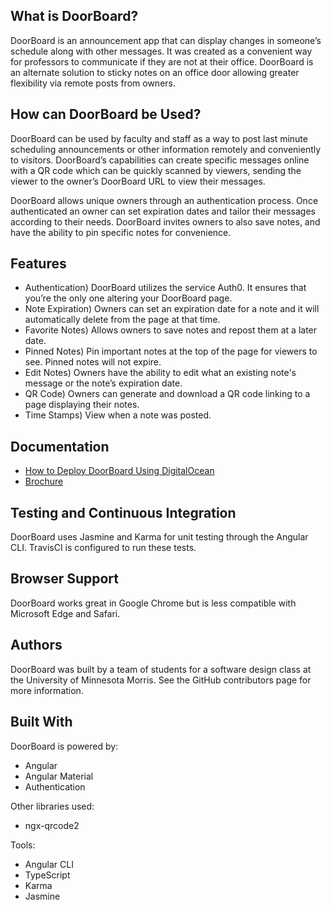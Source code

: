 
## What is DoorBoard?
DoorBoard is an announcement app that can display changes in someone’s schedule along with other messages. It was created as a convenient way for professors to communicate if they are not at their office. DoorBoard is an alternate solution to sticky notes on an office door allowing greater flexibility via remote posts from owners. 

## How can DoorBoard be Used?
DoorBoard can be used by faculty and staff as a way to post last minute scheduling announcements or other information remotely and conveniently to visitors. DoorBoard’s capabilities can create specific messages online with a QR code which can be quickly scanned by viewers, sending the viewer to the owner’s DoorBoard URL to view their messages. 

DoorBoard allows unique owners through an authentication process. Once authenticated an owner can set expiration dates and tailor their messages according to their needs. DoorBoard invites owners to also save notes, and have the ability to pin specific notes for convenience.

## Features
- Authentication) DoorBoard utilizes the service Auth0. It ensures that you’re the only one altering your DoorBoard page.
- Note Expiration) Owners can set an expiration date for a note and it will automatically delete from the page at that time.
- Favorite Notes) Allows owners to save notes and repost them at a later date.
- Pinned Notes) Pin important notes at the top of the page for viewers to see. Pinned notes will not expire.
- Edit Notes) Owners have the ability to edit what an existing note's message or the note’s expiration date.
- QR Code) Owners can generate and download a QR code linking to a page displaying their notes.
- Time Stamps) View when a note was posted.

## Documentation
- [How to Deploy DoorBoard Using DigitalOcean](DEPLOYMENT.md) 
- [Brochure](brochure.pdf)

## Testing and Continuous Integration
DoorBoard uses Jasmine and Karma for unit testing through the Angular CLI. TravisCI is configured to run these tests. 

## Browser Support
DoorBoard works great in Google Chrome but is less compatible with Microsoft Edge and Safari.

## Authors
DoorBoard was built by a team of students for a software design class at the University of Minnesota Morris. See the GitHub contributors page for more information.

## Built With 

DoorBoard is powered by:
- Angular
- Angular Material
- Authentication

Other libraries used:
- ngx-qrcode2

Tools:
- Angular CLI
- TypeScript
- Karma
- Jasmine

